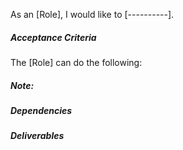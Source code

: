 As an [Role], I would like to [----------].

##### Acceptance Criteria
The [Role] can do the following:


##### Note:

##### Dependencies

##### Deliverables
